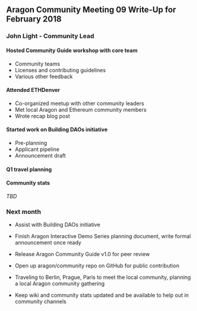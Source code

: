 ## Aragon Community Meeting 09 Write-Up for February 2018

### John Light - Community Lead

#### Hosted Community Guide workshop with core team

- Community teams
- Licenses and contributing guidelines
- Various other feedback

#### Attended ETHDenver

- Co-organized meetup with other community leaders
- Met local Aragon and Ethereum community members
- Wrote recap blog post

#### Started work on Building DAOs initiative

- Pre-planning
- Applicant pipeline
- Announcement draft

#### Q1 travel planning

#### Community stats

_TBD_

### Next month

- Assist with Building DAOs initiative

- Finish Aragon Interactive Demo Series planning document, write formal announcement once ready

- Release Aragon Community Guide v1.0 for peer review

- Open up aragon/community repo on GitHub for public contribution

- Traveling to Berlin, Prague, Paris to meet the local community, planning a local Aragon community gathering

- Keep wiki and community stats updated and be available to help out in community channels
